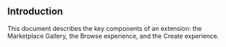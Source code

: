
<a name="introduction"></a>
## Introduction

This document describes the key components of an extension: the Marketplace Gallery, the Browse experience, and the Create experience.

